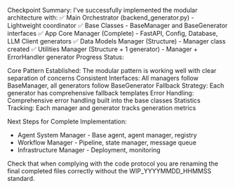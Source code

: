Checkpoint Summary: I've successfully implemented the modular architecture with:
✅ Main Orchestrator (backend_generator.py) - Lightweight coordinator
✅ Base Classes - BaseManager and BaseGenerator interfaces
✅ App Core Manager (Complete) - FastAPI, Config, Database, LLM Client generators
✅ Data Models Manager (Structure) - Manager class created
✅ Utilities Manager (Structure + 1 generator) - Manager + ErrorHandler generator
Progress Status:

Core Pattern Established: The modular pattern is working well with clear separation of concerns
Consistent Interfaces: All managers follow BaseManager, all generators follow BaseGenerator
Fallback Strategy: Each generator has comprehensive fallback templates
Error Handling: Comprehensive error handling built into the base classes
Statistics Tracking: Each manager and generator tracks generation metrics

Next Steps for Complete Implementation:

- Agent System Manager - Base agent, agent manager, registry
- Workflow Manager - Pipeline, state manager, message queue
- Infrastructure Manager - Deployment, monitoring

Check that when complying with the code protocol you are renaming the final completed files correctly without the WIP_YYYYMMDD_HHMMSS standard.
